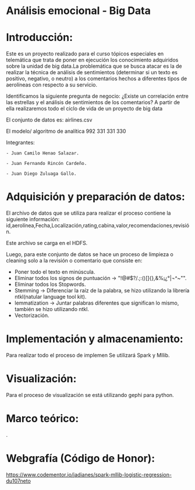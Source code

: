 # Análisis emocional - Big Data


# Introducción:

Este es un proyecto realizado para el curso tópicos especiales en telemática que trata de poner en ejecución los conocimiento adquiridos sobre la unidad de big data.La problemática que se busca atacar es la de realizar la técnica de análisis de sentimientos (determinar si un texto es positivo, negativo, o neutro) a los comentarios hechos a diferentes tipos de aerolíneas con respecto a su servicio.

Identificamos la siguiente pregunta de negocio: ¿Existe un correlación entre las estrellas y el análisis de sentimientos  de los comentarios?
A partir de ella realizaremos todo el ciclo de vida de un proyecto de big data

El conjunto de datos es: airlines.csv

El modelo/ algoritmo de analítica 
992 331 331 330

  Integrantes:
  
    - Juan Camilo Henao Salazar.
    
    - Juan Fernando Rincón Cardeño.
    
    - Juan Diego Zuluaga Gallo.

# Adquisición y preparación de datos:

El archivo de datos que se utiliza para realizar el proceso contiene la siguiente información:
id,aerolínea,Fecha,Localización,rating,cabina,valor,recomendaciones,revisión.

Este archivo se carga en el HDFS. 

Luego, para este conjunto de datos se hace un proceso de limpieza o cleaning solo a la revisión o comentario que consiste en:

- Poner todo el texto en minúscula.
- Eliminar todos los signos de puntuación -> "!@#$?/.;:()[]\{\},&%¡¿°|¬^~\"".
- Eliminar todos los Stopwords.
- Stemming -> Diferenciar la raíz de la palabra, se hizo utilizando la librería ntkl(natular language tool kit).
- lemmatization -> Juntar palabras diferentes que significan lo mismo, también se hizo utilizando ntkl.
- Vectorización.


# Implementación y almacenamiento:

Para realizar todo el proceso de implemen
Se utilizará Spark y Mllib.


# Visualización:

Para el proceso de visualización se está utilizando gephi para python.

# Marco teórico: 

.

# Webgrafía (Código de Honor):

https://www.codementor.io/jadianes/spark-mllib-logistic-regression-du107neto

